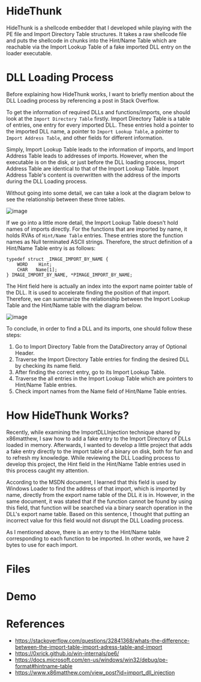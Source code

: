 # HideThunk
HideThunk is a shellcode embedder that I developed while playing with the PE file and Import Directory Table structures. It takes a raw shellcode file and puts the shellcode in chunks into the Hint/Name Table which are reachable via the Import Lookup Table of a fake imported DLL entry on the loader executable.

# DLL Loading Process
Before explaining how HideThunk works, I want to briefly mention about the DLL Loading process by referencing a post in Stack Overflow.

To get the information of required DLLs and functions/imports, one should look at the `Import Directory Table` firstly. Import Directory Table is a table of entries, one entry for every imported DLL. These entries hold a pointer to the imported DLL name, a pointer to `Import Lookup Table`, a pointer to `Import Address Table`, and other fields for different information. 

Simply, Import Lookup Table leads to the information of imports, and Import Address Table leads to addresses of imports. However, when the executable is on the disk, or just before the DLL loading process, Import Address Table are identical to that of the Import Lookup Table. Import Address Table's content is overwritten with the address of the imports during the DLL Loading process. 

Without going into some detail, we can take a look at the diagram below to see the relationship between these three tables.

![image](https://user-images.githubusercontent.com/26549173/164817710-18070017-a8f1-4346-8a1f-2c275152c074.png)

If we go into a little more detail, the Import Lookup Table doesn't hold names of imports directly. For the functions that are imported by name, it holds RVAs of `Hint/Name Table` entries. These entries store the function names as Null terminated ASCII strings. Therefore, the struct definition of a Hint/Name Table entry is as follows:
```
typedef struct _IMAGE_IMPORT_BY_NAME {
    WORD    Hint;
    CHAR   Name[1];
} IMAGE_IMPORT_BY_NAME, *PIMAGE_IMPORT_BY_NAME; 
```
The Hint field here is actually an index into the export name pointer table of the DLL. It is used to accelerate finding the position of that import. Therefore, we can summarize the relationship between the Import Lookup Table and the Hint/Name table with the diagram below.

![image](https://user-images.githubusercontent.com/26549173/164833587-a9a39601-5a0f-49a4-b2ce-4b66c5b28d91.png)

To conclude, in order to find a DLL and its imports, one should follow these steps:

1. Go to Import Directory Table from the DataDirectory array of Optional Header.
2. Traverse the Import Directory Table entries for finding the desired DLL by checking its name field.
3. After finding the correct entry, go to its Import Lookup Table.
4. Traverse the all entries in the Import Lookup Table which are pointers to Hint/Name Table entries.
5. Check import names from the Name field of Hint/Name Table entries.

# How HideThunk Works?
Recently, while examining the ImportDLLInjection technique shared by x86matthew, I saw how to add a fake entry to the Import Directory of DLLs loaded in memory. Afterwards, I wanted to develop a little project that adds a fake entry directly to the import table of a binary on disk, both for fun and to refresh my knowledge. While reviewing the DLL Loading process to develop this project, the Hint field in the Hint/Name Table entries used in this process caught my attention. 

According to the MSDN document, I learned that this field is used by Windows Loader to find the address of that import, which is imported by name, directly from the export name table of the DLL it is in. However, in the same document, it was stated that if the function cannot be found by using this field, that function will be searched via a binary search operation in the DLL's export name table. Based on this sentence, I thought that putting an incorrect value for this field would not disrupt the DLL Loading process.

As I mentioned above, there is an entry to the Hint/Name table corresponding to each function to be imported. In other words, we have 2 bytes to use for each import.

# Files

# Demo

# References
- https://stackoverflow.com/questions/32841368/whats-the-difference-between-the-import-table-import-adress-table-and-import
- https://0xrick.github.io/win-internals/pe6/
- https://docs.microsoft.com/en-us/windows/win32/debug/pe-format#hintname-table
- https://www.x86matthew.com/view_post?id=import_dll_injection
